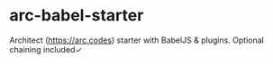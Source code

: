 # arc-babel-starter
Architect (https://arc.codes) starter with BabelJS &amp; plugins. Optional chaining included✓
